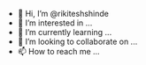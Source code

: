 - 👋 Hi, I’m @rikiteshshinde
- 👀 I’m interested in ...
- 🌱 I’m currently learning ...
- 💞️ I’m looking to collaborate on ...
- 📫 How to reach me ...

<!---
rikiteshshinde/rikiteshshinde is a ✨ special ✨ repository because its `README.md` (this file) appears on your GitHub profile.
You can click the Preview link to take a look at your changes.
--->
